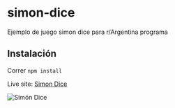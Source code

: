 # simon-dice
Ejemplo de juego simon dice para r/Argentina programa

## Instalación

Correr
`npm install` 

Live site: [Simon Dice](https://simon-dice-woad.vercel.app/)

![Simón Dice](/simon-dice/tarea/image.png)